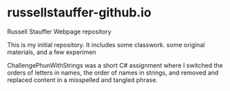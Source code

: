 # russellstauffer-github.io
Russell Stauffer Webpage repository

This is my initial repository. It includes some classwork. some original materials, and a few experimen

ChallengePhunWithStrings was a short C# assignment where I switched the orders of letters in names, the order of names in strings, and removed and replaced content in a misspelled and tangled phrase.

